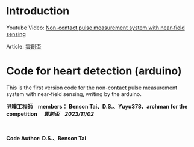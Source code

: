 # Introduction

Youtube Video: [Non-contact pulse measurement system with near-field sensing](https://youtu.be/P35hHmNtq3M)

Article: [雲創盃](https://www.cna.com.tw/postwrite/chi/328069)

# Code for heart detection (arduino)
This is the first version code for the non-contact pulse measurement system with near-field sensing, writing by the arduino.

**叭噗工程師　members： Benson Tai、D.S.、Yuyu378、archman for the competition 　*雲創盃　2023/11/02***　　　　　　

<br>

**Code Author: D.S.、Benson Tai**
